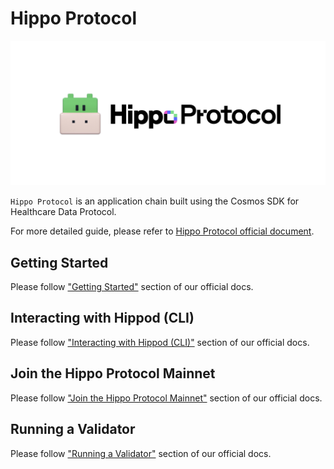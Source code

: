 # Hippo Protocol

<img src="./logo/hippo-protocol.jpg" width = 700 />

`Hippo Protocol` is an application chain built using the Cosmos SDK for Healthcare Data Protocol.

For more detailed guide, please refer to [Hippo Protocol official document](https://docs.hippoprotocol.ai/).

## Getting Started

Please follow ["Getting Started"](https://docs.hippoprotocol.ai/main/getting-started) section of our official docs.

## Interacting with Hippod (CLI)

Please follow ["Interacting with Hippod (CLI)"](https://docs.hippoprotocol.ai/main/hub-tutorials/hippod) section of our official docs.

## Join the Hippo Protocol Mainnet

Please follow ["Join the Hippo Protocol Mainnet"](https://docs.hippoprotocol.ai/main/hub-tutorials/join-mainnet) section of our official docs.

## Running a Validator

Please follow ["Running a Validator"](https://docs.hippoprotocol.ai/main/validators/validator-setup) section of our official docs.
